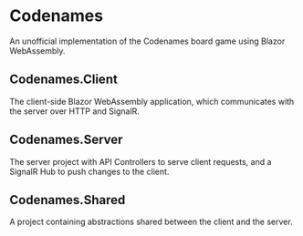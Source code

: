 # Codenames
An unofficial implementation of the Codenames board game using Blazor WebAssembly.

## Codenames.Client
The client-side Blazor WebAssembly application, which communicates with the server over HTTP and SignalR.

## Codenames.Server
The server project with API Controllers to serve client requests, and a SignalR Hub to push changes to the client.

## Codenames.Shared
A project containing abstractions shared between the client and the server.
